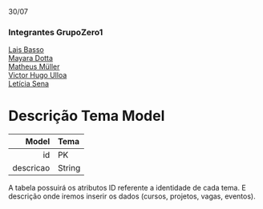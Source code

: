 30/07
 
### Integrantes GrupoZero1
[Lais Basso](https://github.com/laisbasso "GitHub")  
[Mayara Dotta](https://github.com/DottaMP "GitHub")  
[Matheus Müller](https://github.com/matheuxmuller "GitHub")  
[Victor Hugo Ulloa](https://github.com/Victorhup "GitHub")  
[Letícia Sena](https://github.com/leticia-sena "GitHub")
 
# Descrição Tema Model
 
| Model | **Tema** |
|-------:|:---------|
| id | PK
| descricao | String

A tabela possuirá os atributos ID referente a identidade de cada tema. E descrição onde iremos inserir os dados (cursos, projetos, vagas, eventos).
